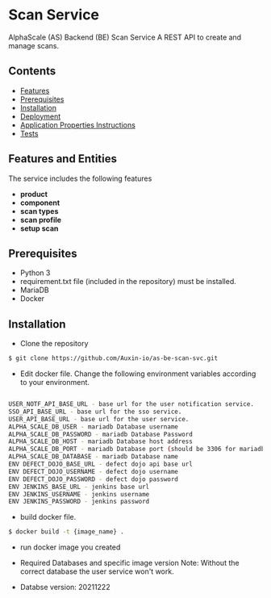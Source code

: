 # Scan Service
AlphaScale (AS) Backend (BE) Scan Service
A REST API to create and manage scans.

## Contents
- [Features](#features)
- [Prerequisites](#prerequisites)
- [Installation](#installation)
- [Deployment](#deployment)
- [Application Properties Instructions](#ApplicationPropertiesInstructions)
- [Tests](#tests)


## Features and Entities
The service includes the following features

- **product**   
- **component**  
- **scan types**
- **scan profile**
- **setup scan**

## Prerequisites
- Python 3
- requirement.txt file (included in the repository) must be installed.
- MariaDB
- Docker

## Installation
- Clone the repository
```bash
$ git clone https://github.com/Auxin-io/as-be-scan-svc.git
```

- Edit docker file. Change the following environment variables according to your environment.
```bash

USER_NOTF_API_BASE_URL - base url for the user notification service.
SSO_API_BASE_URL - base url for the sso service.
USER_API_BASE_URL - base url for the user service.
ALPHA_SCALE_DB_USER - mariadb Database username
ALPHA_SCALE_DB_PASSWORD - mariadb Database Password
ALPHA_SCALE_DB_HOST - mariadb Database host address
ALPHA_SCALE_DB_PORT - mariadb Database port (should be 3306 for mariadb)
ALPHA_SCALE_DB_DATABASE - mariadb Database name
ENV DEFECT_DOJO_BASE_URL - defect dojo api base url
ENV DEFECT_DOJO_USERNAME - defect dojo username
ENV DEFECT_DOJO_PASSWORD - defect dojo password
ENV JENKINS_BASE_URL - jenkins base url
ENV JENKINS_USERNAME - jenkins username
ENV JENKINS_PASSWORD - jenkins password

```
- build docker file.
```bash
$ docker build -t {image_name} .
```

- run docker image you created

- Required Databases and specific image version
  Note: Without the correct database the user service won't work.
- Databse version: 20211222
